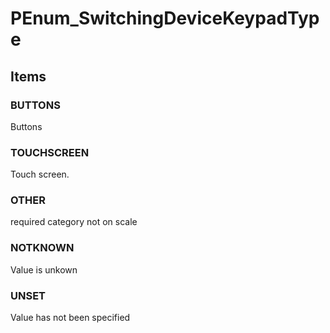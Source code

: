 # PEnum_SwitchingDeviceKeypadType

## Items

### BUTTONS
Buttons

### TOUCHSCREEN
Touch screen.

### OTHER
required category not on scale

### NOTKNOWN
Value is unkown

### UNSET
Value has not been specified
